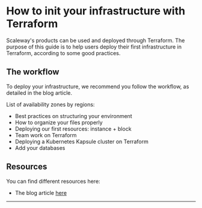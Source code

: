 # How to init your infrastructure with Terraform

Scaleway's products can be used and deployed through Terraform.
The purpose of this guide is to help users deploy their first infrastructure in Terraform, according to some good practices.


## The workflow

To deploy your infrastructure, we recommend you follow the workflow, as detailed in the blog article.

List of availability zones by regions:

- Best practices on structuring your environment 
- How to organize your files properly
- Deploying our first resources: instance + block
- Team work on Terraform 
- Deploying a Kubernetes Kapsule cluster on Terraform
- Add your databases 

## Resources

You can find different resources here:
- The blog article [here]()
---
